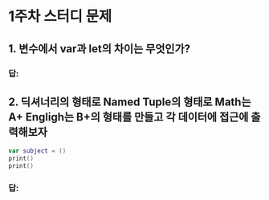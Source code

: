 # 1주차 스터디 문제

## 1. 변수에서 var과 let의 차이는 무엇인가?

### 답:

## 2. 딕셔너리의 형태로 Named Tuple의 형태로 Math는 A+ Engligh는 B+의 형태를 만들고 각 데이터에 접근에 출력해보자

```swift
var subject = ()
print()
print()

```

### 답:

&nbsp;
&nbsp;
&nbsp;
&nbsp;
